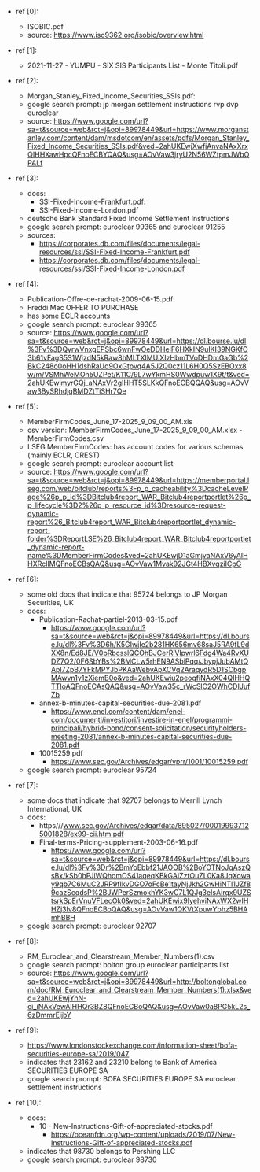 
- ref [0]:
  - ISOBIC.pdf
  - source: https://www.iso9362.org/isobic/overview.html

- ref [1]:
  - 2021-11-27 - YUMPU - SIX SIS Participants List - Monte Titoli.pdf

- ref [2]:
  - Morgan_Stanley_Fixed_Income_Securities_SSIs.pdf:
  - google search prompt: jp morgan settlement instructions rvp dvp euroclear
  - source: https://www.google.com/url?sa=t&source=web&rct=j&opi=89978449&url=https://www.morganstanley.com/content/dam/msdotcom/en/assets/pdfs/Morgan_Stanley_Fixed_Income_Securities_SSIs.pdf&ved=2ahUKEwjXwfjAnvaNAxXrxQIHHXawHpcQFnoECBYQAQ&usg=AOvVaw3jryU2N56WZtpmJWbOPALf

- ref [3]:
  - docs:
    - SSI-Fixed-Income-Frankfurt.pdf:
    - SSI-Fixed-Income-London.pdf
  - deutsche Bank Standard Fixed Income Settlement Instructions
  - google search prompt: euroclear 99365 and euroclear 91255
  - sources:
    - https://corporates.db.com/files/documents/legal-resources/ssi/SSI-Fixed-Income-Frankfurt.pdf
    - https://corporates.db.com/files/documents/legal-resources/ssi/SSI-Fixed-Income-London.pdf

- ref [4]:
  - Publication-Offre-de-rachat-2009-06-15.pdf:
  - Freddi Mac OFFER TO PURCHASE
  - has some ECLR accounts
  - google search prompt: euroclear 99365
  - source: https://www.google.com/url?sa=t&source=web&rct=j&opi=89978449&url=https://dl.bourse.lu/dl%3Fv%3DQyrwVnxgEPSbc6wnFwOeDDHeIF6HXkIN9uIKI39NGKfO3b61vFagS5S1WjzdN5kRaw8hMLTXIMUiXIzHbmTVoDHDmGaGb%2BkC248o0oHH1dshRaUo9OxGtpvq4A5J2Q0cz11L6H0Q5SzEBOxx8w/m/VSMhWeMOn5UZPet/K11C/9L7wYkmHS0Wwdpuw1X9t/t&ved=2ahUKEwimyrGQj_aNAxVr2gIHHT5SLKkQFnoECBQQAQ&usg=AOvVaw3BySRhdjqBMDZtTiSHr7Qe


- ref [5]:
  - MemberFirmCodes_June_17-2025_9_09_00_AM.xls
  - csv version: MemberFirmCodes_June_17-2025_9_09_00_AM.xlsx - MemberFirmCodes.csv
  - LSEG MemberFirmCodes: has account codes for various schemas (mainly ECLR, CREST)
  - google search prompt: euroclear account list
  - source: https://www.google.com/url?sa=t&source=web&rct=j&opi=89978449&url=https://memberportal.lseg.com/web/bitclub/reports%3Fp_p_cacheability%3DcacheLevelPage%26p_p_id%3DBitclub4report_WAR_Bitclub4reportportlet%26p_p_lifecycle%3D2%26p_p_resource_id%3Dresource-request-dynamic-report%26_Bitclub4report_WAR_Bitclub4reportportlet_dynamic-report-folder%3DReportLSE%26_Bitclub4report_WAR_Bitclub4reportportlet_dynamic-report-name%3DMemberFirmCodes&ved=2ahUKEwjD1aGmjvaNAxV6yAIHHXRcIlMQFnoECBsQAQ&usg=AOvVaw1Mvak92JGt4HBXvqziICpG


- ref [6]:
  - some old docs that indicate that 95724 belongs to JP Morgan Securities, UK
  - docs:
    - Publication-Rachat-partiel-2013-03-15.pdf
      - https://www.google.com/url?sa=t&source=web&rct=j&opi=89978449&url=https://dl.bourse.lu/dl%3Fv%3D6h/K5GIwjIe2b281HK656mv68saJ5RA9fL9dXX8n/Ed8JE/V0pRbcsslQCOhBJCerRiVlpwrl6Fdg4Wa4RvXUDZ7Q2/0F6SbYBs%2BMCLw5rhEN9ASbiPqq/JbypjJubAMtQApl7ZpB7YFkMPYJbPKAaWebvApXCVq2AraqydR5D1SCbgpMAwvn1y1zXiemB0o&ved=2ahUKEwiu2peogfiNAxX04QIHHQTTIoAQFnoECAsQAQ&usg=AOvVaw35c_rWcSlC2OWhCDIJufZb
    - annex-b-minutes-capital-securities-due-2081.pdf
      - https://www.enel.com/content/dam/enel-com/documenti/investitori/investire-in-enel/programmi-principali/hybrid-bond/consent-solicitation/securityholders-meeting-2081/annex-b-minutes-capital-securities-due-2081.pdf
    - 10015259.pdf
      - https://www.sec.gov/Archives/edgar/vprr/1001/10015259.pdf
  - google search prompt: euroclear 95724

- ref [7]:
  - some docs that indicate that 92707 belongs to Merrill Lynch International, UK
  - docs:
    - https///www.sec.gov/Archives/edgar/data/895027/000199937125001828/ex99-cii.htm.pdf
    - Final-terms-Pricing-supplement-2003-06-16.pdf
      - https://www.google.com/url?sa=t&source=web&rct=j&opi=89978449&url=https://dl.bourse.lu/dl%3Fv%3Dr%2BmYoEbbf21JAOOB%2BoYOTNoJqAszQsBx/kSb0hPJiWQhomOS41aqeqKBkGAIZztOuZL0Ka8JqXoway9qb7C6MuC2JRP9fIkvDGO7oFcBe1tayNjJkh2GwHiNTl1JZf89cazScqdsP%2BJWPerSzmokhYK3wC7L1QJg3eIsAirqx9UZStsrkSpErVnuVFLecOk0&ved=2ahUKEwix9IyehviNAxWX2wIHHZj3Iv8QFnoECBoQAQ&usg=AOvVaw1QKVtXpuwYbhz5BHAmhBBH
  - google search prompt: euroclear 92707

- ref [8]:
  - RM_Euroclear_and_Clearstream_Member_Numbers(1).csv
  - google search prompt: bolton group euroclear participants list
  - source: https://www.google.com/url?sa=t&source=web&rct=j&opi=89978449&url=http://boltonglobal.com/doc/RM_Euroclear_and_Clearstream_Member_Numbers(1).xlsx&ved=2ahUKEwjYnN-ci_iNAxVewAIHHQr3BZ8QFnoECBoQAQ&usg=AOvVaw0a8PG5kL2s_6zDmmrEijbY

- ref [9]:
  - https://www.londonstockexchange.com/information-sheet/bofa-securities-europe-sa/2019/047
  - indicates that 23162 and 23210 belong to Bank of America SECURITIES EUROPE SA
  - google search prompt: BOFA SECURITIES EUROPE SA euroclear settlement instructions

- ref [10]:
  - docs:
    - 10 - New-Instructions-Gift-of-appreciated-stocks.pdf
      - https://oceanfdn.org/wp-content/uploads/2019/07/New-Instructions-Gift-of-appreciated-stocks.pdf
  - indicates that 98730 belongs to Pershing LLC
  - google search prompt: euroclear 98730